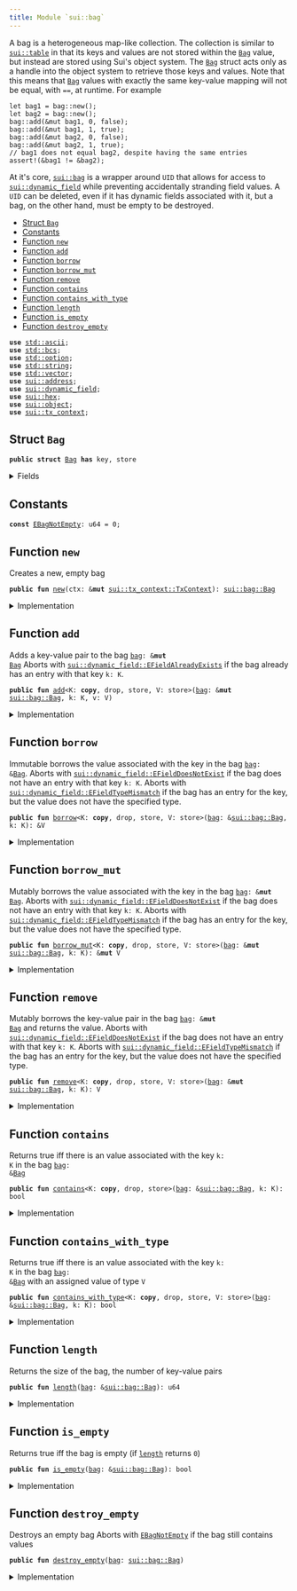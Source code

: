 ```yaml
---
title: Module `sui::bag`
---
```


A bag is a heterogeneous map-like collection. The collection is similar to <code><a href="../sui/table.md#sui_table">sui::table</a></code> in that
its keys and values are not stored within the <code><a href="../sui/bag.md#sui_bag_Bag">Bag</a></code> value, but instead are stored using Sui's
object system. The <code><a href="../sui/bag.md#sui_bag_Bag">Bag</a></code> struct acts only as a handle into the object system to retrieve those
keys and values.
Note that this means that <code><a href="../sui/bag.md#sui_bag_Bag">Bag</a></code> values with exactly the same key-value mapping will not be
equal, with <code>==</code>, at runtime. For example
```
let bag1 = bag::new();
let bag2 = bag::new();
bag::add(&mut bag1, 0, false);
bag::add(&mut bag1, 1, true);
bag::add(&mut bag2, 0, false);
bag::add(&mut bag2, 1, true);
// bag1 does not equal bag2, despite having the same entries
assert!(&bag1 != &bag2);
```
At it's core, <code><a href="../sui/bag.md#sui_bag">sui::bag</a></code> is a wrapper around <code>UID</code> that allows for access to
<code><a href="../sui/dynamic_field.md#sui_dynamic_field">sui::dynamic_field</a></code> while preventing accidentally stranding field values. A <code>UID</code> can be
deleted, even if it has dynamic fields associated with it, but a bag, on the other hand, must be
empty to be destroyed.


-  [Struct `Bag`](#sui_bag_Bag)
-  [Constants](#@Constants_0)
-  [Function `new`](#sui_bag_new)
-  [Function `add`](#sui_bag_add)
-  [Function `borrow`](#sui_bag_borrow)
-  [Function `borrow_mut`](#sui_bag_borrow_mut)
-  [Function `remove`](#sui_bag_remove)
-  [Function `contains`](#sui_bag_contains)
-  [Function `contains_with_type`](#sui_bag_contains_with_type)
-  [Function `length`](#sui_bag_length)
-  [Function `is_empty`](#sui_bag_is_empty)
-  [Function `destroy_empty`](#sui_bag_destroy_empty)


<pre><code><b>use</b> <a href="../std/ascii.md#std_ascii">std::ascii</a>;
<b>use</b> <a href="../std/bcs.md#std_bcs">std::bcs</a>;
<b>use</b> <a href="../std/option.md#std_option">std::option</a>;
<b>use</b> <a href="../std/string.md#std_string">std::string</a>;
<b>use</b> <a href="../std/vector.md#std_vector">std::vector</a>;
<b>use</b> <a href="../sui/address.md#sui_address">sui::address</a>;
<b>use</b> <a href="../sui/dynamic_field.md#sui_dynamic_field">sui::dynamic_field</a>;
<b>use</b> <a href="../sui/hex.md#sui_hex">sui::hex</a>;
<b>use</b> <a href="../sui/object.md#sui_object">sui::object</a>;
<b>use</b> <a href="../sui/tx_context.md#sui_tx_context">sui::tx_context</a>;
</code></pre>



<a name="sui_bag_Bag"></a>

## Struct `Bag`



<pre><code><b>public</b> <b>struct</b> <a href="../sui/bag.md#sui_bag_Bag">Bag</a> <b>has</b> key, store
</code></pre>



<details>
<summary>Fields</summary>


<dl>
<dt>
<code>id: <a href="../sui/object.md#sui_object_UID">sui::object::UID</a></code>
</dt>
<dd>
 the ID of this bag
</dd>
<dt>
<code>size: u64</code>
</dt>
<dd>
 the number of key-value pairs in the bag
</dd>
</dl>


</details>

<a name="@Constants_0"></a>

## Constants


<a name="sui_bag_EBagNotEmpty"></a>



<pre><code><b>const</b> <a href="../sui/bag.md#sui_bag_EBagNotEmpty">EBagNotEmpty</a>: u64 = 0;
</code></pre>



<a name="sui_bag_new"></a>

## Function `new`

Creates a new, empty bag


<pre><code><b>public</b> <b>fun</b> <a href="../sui/bag.md#sui_bag_new">new</a>(ctx: &<b>mut</b> <a href="../sui/tx_context.md#sui_tx_context_TxContext">sui::tx_context::TxContext</a>): <a href="../sui/bag.md#sui_bag_Bag">sui::bag::Bag</a>
</code></pre>



<details>
<summary>Implementation</summary>


<pre><code><b>public</b> <b>fun</b> <a href="../sui/bag.md#sui_bag_new">new</a>(ctx: &<b>mut</b> TxContext): <a href="../sui/bag.md#sui_bag_Bag">Bag</a> {
    <a href="../sui/bag.md#sui_bag_Bag">Bag</a> {
        id: <a href="../sui/object.md#sui_object_new">object::new</a>(ctx),
        size: 0,
    }
}
</code></pre>



</details>

<a name="sui_bag_add"></a>

## Function `add`

Adds a key-value pair to the bag <code><a href="../sui/bag.md#sui_bag">bag</a>: &<b>mut</b> <a href="../sui/bag.md#sui_bag_Bag">Bag</a></code>
Aborts with <code><a href="../sui/dynamic_field.md#sui_dynamic_field_EFieldAlreadyExists">sui::dynamic_field::EFieldAlreadyExists</a></code> if the bag already has an entry with
that key <code>k: K</code>.


<pre><code><b>public</b> <b>fun</b> <a href="../sui/bag.md#sui_bag_add">add</a>&lt;K: <b>copy</b>, drop, store, V: store&gt;(<a href="../sui/bag.md#sui_bag">bag</a>: &<b>mut</b> <a href="../sui/bag.md#sui_bag_Bag">sui::bag::Bag</a>, k: K, v: V)
</code></pre>



<details>
<summary>Implementation</summary>


<pre><code><b>public</b> <b>fun</b> <a href="../sui/bag.md#sui_bag_add">add</a>&lt;K: <b>copy</b> + drop + store, V: store&gt;(<a href="../sui/bag.md#sui_bag">bag</a>: &<b>mut</b> <a href="../sui/bag.md#sui_bag_Bag">Bag</a>, k: K, v: V) {
    field::add(&<b>mut</b> <a href="../sui/bag.md#sui_bag">bag</a>.id, k, v);
    <a href="../sui/bag.md#sui_bag">bag</a>.size = <a href="../sui/bag.md#sui_bag">bag</a>.size + 1;
}
</code></pre>



</details>

<a name="sui_bag_borrow"></a>

## Function `borrow`

Immutable borrows the value associated with the key in the bag <code><a href="../sui/bag.md#sui_bag">bag</a>: &<a href="../sui/bag.md#sui_bag_Bag">Bag</a></code>.
Aborts with <code><a href="../sui/dynamic_field.md#sui_dynamic_field_EFieldDoesNotExist">sui::dynamic_field::EFieldDoesNotExist</a></code> if the bag does not have an entry with
that key <code>k: K</code>.
Aborts with <code><a href="../sui/dynamic_field.md#sui_dynamic_field_EFieldTypeMismatch">sui::dynamic_field::EFieldTypeMismatch</a></code> if the bag has an entry for the key, but
the value does not have the specified type.


<pre><code><b>public</b> <b>fun</b> <a href="../sui/borrow.md#sui_borrow">borrow</a>&lt;K: <b>copy</b>, drop, store, V: store&gt;(<a href="../sui/bag.md#sui_bag">bag</a>: &<a href="../sui/bag.md#sui_bag_Bag">sui::bag::Bag</a>, k: K): &V
</code></pre>



<details>
<summary>Implementation</summary>


<pre><code><b>public</b> <b>fun</b> <a href="../sui/borrow.md#sui_borrow">borrow</a>&lt;K: <b>copy</b> + drop + store, V: store&gt;(<a href="../sui/bag.md#sui_bag">bag</a>: &<a href="../sui/bag.md#sui_bag_Bag">Bag</a>, k: K): &V {
    field::borrow(&<a href="../sui/bag.md#sui_bag">bag</a>.id, k)
}
</code></pre>



</details>

<a name="sui_bag_borrow_mut"></a>

## Function `borrow_mut`

Mutably borrows the value associated with the key in the bag <code><a href="../sui/bag.md#sui_bag">bag</a>: &<b>mut</b> <a href="../sui/bag.md#sui_bag_Bag">Bag</a></code>.
Aborts with <code><a href="../sui/dynamic_field.md#sui_dynamic_field_EFieldDoesNotExist">sui::dynamic_field::EFieldDoesNotExist</a></code> if the bag does not have an entry with
that key <code>k: K</code>.
Aborts with <code><a href="../sui/dynamic_field.md#sui_dynamic_field_EFieldTypeMismatch">sui::dynamic_field::EFieldTypeMismatch</a></code> if the bag has an entry for the key, but
the value does not have the specified type.


<pre><code><b>public</b> <b>fun</b> <a href="../sui/bag.md#sui_bag_borrow_mut">borrow_mut</a>&lt;K: <b>copy</b>, drop, store, V: store&gt;(<a href="../sui/bag.md#sui_bag">bag</a>: &<b>mut</b> <a href="../sui/bag.md#sui_bag_Bag">sui::bag::Bag</a>, k: K): &<b>mut</b> V
</code></pre>



<details>
<summary>Implementation</summary>


<pre><code><b>public</b> <b>fun</b> <a href="../sui/bag.md#sui_bag_borrow_mut">borrow_mut</a>&lt;K: <b>copy</b> + drop + store, V: store&gt;(<a href="../sui/bag.md#sui_bag">bag</a>: &<b>mut</b> <a href="../sui/bag.md#sui_bag_Bag">Bag</a>, k: K): &<b>mut</b> V {
    field::borrow_mut(&<b>mut</b> <a href="../sui/bag.md#sui_bag">bag</a>.id, k)
}
</code></pre>



</details>

<a name="sui_bag_remove"></a>

## Function `remove`

Mutably borrows the key-value pair in the bag <code><a href="../sui/bag.md#sui_bag">bag</a>: &<b>mut</b> <a href="../sui/bag.md#sui_bag_Bag">Bag</a></code> and returns the value.
Aborts with <code><a href="../sui/dynamic_field.md#sui_dynamic_field_EFieldDoesNotExist">sui::dynamic_field::EFieldDoesNotExist</a></code> if the bag does not have an entry with
that key <code>k: K</code>.
Aborts with <code><a href="../sui/dynamic_field.md#sui_dynamic_field_EFieldTypeMismatch">sui::dynamic_field::EFieldTypeMismatch</a></code> if the bag has an entry for the key, but
the value does not have the specified type.


<pre><code><b>public</b> <b>fun</b> <a href="../sui/bag.md#sui_bag_remove">remove</a>&lt;K: <b>copy</b>, drop, store, V: store&gt;(<a href="../sui/bag.md#sui_bag">bag</a>: &<b>mut</b> <a href="../sui/bag.md#sui_bag_Bag">sui::bag::Bag</a>, k: K): V
</code></pre>



<details>
<summary>Implementation</summary>


<pre><code><b>public</b> <b>fun</b> <a href="../sui/bag.md#sui_bag_remove">remove</a>&lt;K: <b>copy</b> + drop + store, V: store&gt;(<a href="../sui/bag.md#sui_bag">bag</a>: &<b>mut</b> <a href="../sui/bag.md#sui_bag_Bag">Bag</a>, k: K): V {
    <b>let</b> v = field::remove(&<b>mut</b> <a href="../sui/bag.md#sui_bag">bag</a>.id, k);
    <a href="../sui/bag.md#sui_bag">bag</a>.size = <a href="../sui/bag.md#sui_bag">bag</a>.size - 1;
    v
}
</code></pre>



</details>

<a name="sui_bag_contains"></a>

## Function `contains`

Returns true iff there is an value associated with the key <code>k: K</code> in the bag <code><a href="../sui/bag.md#sui_bag">bag</a>: &<a href="../sui/bag.md#sui_bag_Bag">Bag</a></code>


<pre><code><b>public</b> <b>fun</b> <a href="../sui/bag.md#sui_bag_contains">contains</a>&lt;K: <b>copy</b>, drop, store&gt;(<a href="../sui/bag.md#sui_bag">bag</a>: &<a href="../sui/bag.md#sui_bag_Bag">sui::bag::Bag</a>, k: K): bool
</code></pre>



<details>
<summary>Implementation</summary>


<pre><code><b>public</b> <b>fun</b> <a href="../sui/bag.md#sui_bag_contains">contains</a>&lt;K: <b>copy</b> + drop + store&gt;(<a href="../sui/bag.md#sui_bag">bag</a>: &<a href="../sui/bag.md#sui_bag_Bag">Bag</a>, k: K): bool {
    field::exists_&lt;K&gt;(&<a href="../sui/bag.md#sui_bag">bag</a>.id, k)
}
</code></pre>



</details>

<a name="sui_bag_contains_with_type"></a>

## Function `contains_with_type`

Returns true iff there is an value associated with the key <code>k: K</code> in the bag <code><a href="../sui/bag.md#sui_bag">bag</a>: &<a href="../sui/bag.md#sui_bag_Bag">Bag</a></code>
with an assigned value of type <code>V</code>


<pre><code><b>public</b> <b>fun</b> <a href="../sui/bag.md#sui_bag_contains_with_type">contains_with_type</a>&lt;K: <b>copy</b>, drop, store, V: store&gt;(<a href="../sui/bag.md#sui_bag">bag</a>: &<a href="../sui/bag.md#sui_bag_Bag">sui::bag::Bag</a>, k: K): bool
</code></pre>



<details>
<summary>Implementation</summary>


<pre><code><b>public</b> <b>fun</b> <a href="../sui/bag.md#sui_bag_contains_with_type">contains_with_type</a>&lt;K: <b>copy</b> + drop + store, V: store&gt;(<a href="../sui/bag.md#sui_bag">bag</a>: &<a href="../sui/bag.md#sui_bag_Bag">Bag</a>, k: K): bool {
    field::exists_with_type&lt;K, V&gt;(&<a href="../sui/bag.md#sui_bag">bag</a>.id, k)
}
</code></pre>



</details>

<a name="sui_bag_length"></a>

## Function `length`

Returns the size of the bag, the number of key-value pairs


<pre><code><b>public</b> <b>fun</b> <a href="../sui/bag.md#sui_bag_length">length</a>(<a href="../sui/bag.md#sui_bag">bag</a>: &<a href="../sui/bag.md#sui_bag_Bag">sui::bag::Bag</a>): u64
</code></pre>



<details>
<summary>Implementation</summary>


<pre><code><b>public</b> <b>fun</b> <a href="../sui/bag.md#sui_bag_length">length</a>(<a href="../sui/bag.md#sui_bag">bag</a>: &<a href="../sui/bag.md#sui_bag_Bag">Bag</a>): u64 {
    <a href="../sui/bag.md#sui_bag">bag</a>.size
}
</code></pre>



</details>

<a name="sui_bag_is_empty"></a>

## Function `is_empty`

Returns true iff the bag is empty (if <code><a href="../sui/bag.md#sui_bag_length">length</a></code> returns <code>0</code>)


<pre><code><b>public</b> <b>fun</b> <a href="../sui/bag.md#sui_bag_is_empty">is_empty</a>(<a href="../sui/bag.md#sui_bag">bag</a>: &<a href="../sui/bag.md#sui_bag_Bag">sui::bag::Bag</a>): bool
</code></pre>



<details>
<summary>Implementation</summary>


<pre><code><b>public</b> <b>fun</b> <a href="../sui/bag.md#sui_bag_is_empty">is_empty</a>(<a href="../sui/bag.md#sui_bag">bag</a>: &<a href="../sui/bag.md#sui_bag_Bag">Bag</a>): bool {
    <a href="../sui/bag.md#sui_bag">bag</a>.size == 0
}
</code></pre>



</details>

<a name="sui_bag_destroy_empty"></a>

## Function `destroy_empty`

Destroys an empty bag
Aborts with <code><a href="../sui/bag.md#sui_bag_EBagNotEmpty">EBagNotEmpty</a></code> if the bag still contains values


<pre><code><b>public</b> <b>fun</b> <a href="../sui/bag.md#sui_bag_destroy_empty">destroy_empty</a>(<a href="../sui/bag.md#sui_bag">bag</a>: <a href="../sui/bag.md#sui_bag_Bag">sui::bag::Bag</a>)
</code></pre>



<details>
<summary>Implementation</summary>


<pre><code><b>public</b> <b>fun</b> <a href="../sui/bag.md#sui_bag_destroy_empty">destroy_empty</a>(<a href="../sui/bag.md#sui_bag">bag</a>: <a href="../sui/bag.md#sui_bag_Bag">Bag</a>) {
    <b>let</b> <a href="../sui/bag.md#sui_bag_Bag">Bag</a> { id, size } = <a href="../sui/bag.md#sui_bag">bag</a>;
    <b>assert</b>!(size == 0, <a href="../sui/bag.md#sui_bag_EBagNotEmpty">EBagNotEmpty</a>);
    id.delete()
}
</code></pre>



</details>
